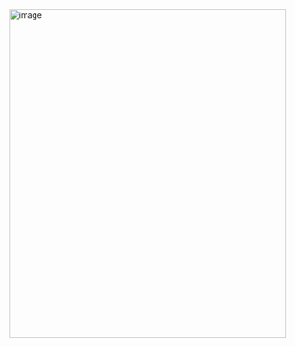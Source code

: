 <img width="500" height="593" alt="image" src="https://github.com/user-attachments/assets/85e70b72-88d7-4ba5-970a-c186ef3c753a" />
